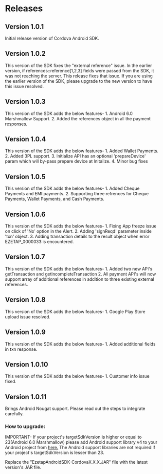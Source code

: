 # Releases

## Version 1.0.1

Initial release version of Cordova Android SDK.

## Version 1.0.2

This version of the SDK fixes the "external reference" issue. In the earlier version, if references::reference[1,2,3] fields were passed from the SDK, it was not reaching the server. This release fixes that issue. If you are using the earlier version of the SDK, please upgrade to the new version to have this issue resolved.


## Version 1.0.3

This version of the SDK adds the below features-
	1. Android 6.0 Marshmallow Support.
	2. Added the references object in all the payment responses. 


## Version 1.0.4

This version of the SDK adds the below features-
	1. Added Wallet Payments.
	2. Added 3PL support.
	3. Initialize API has an optional 'prepareDevice' param which will by-pass prepare device at Initailze.
	4. Minor bug fixes
	
## Version 1.0.5

This version of the SDK adds the below features-
	1. Added Cheque Payments and EMI payments.
	2. Supporting three refrences for Cheque Payments, Wallet Payments, and Cash Payments.
	
## Version 1.0.6

This version of the SDK adds the below features-
	1. Fixing App freeze issue on click of 'No' option in the Alert.
	2. Adding 'signReqd' parameter inside 'txn' object.
	3. Adding transaction details to the result object when error EZETAP_0000033 is encountered.
	
## Version 1.0.7

This version of the SDK adds the below features-
	1. Added two new API's getTransaction and getIncompleteTransaction
	2. All payment API's will now support array of additional references in addition to three existing external references.
	
## Version 1.0.8

This version of the SDK adds the below features-
	1. Google Play Store upload issue resolved.
	

## Version 1.0.9

This version of the SDK adds the below features-
	1. Added additional fields in txn response.
	
## Version 1.0.10

This version of the SDK adds the below features-
	1. Customer info issue fixed.
	
## Version 1.0.11

Brings Android Nougat support. Please read out the steps to integrate carefully. 

### How to upgrade:
IMPORTANT- If your project's targetSdkVersion is higher or equal to 23(Android 6.0 Marshmallow) please add Android support library v4 to your Android project from <a href="http://developer.android.com/tools/support-library/setup.html">here.</a> The Android support libraries are not required if your project's targetSdkVersion is lesser than 23.

Replace the "EzetapAndroidSDK-CordovaX.X.X.JAR" file with the latest version's JAR file.
